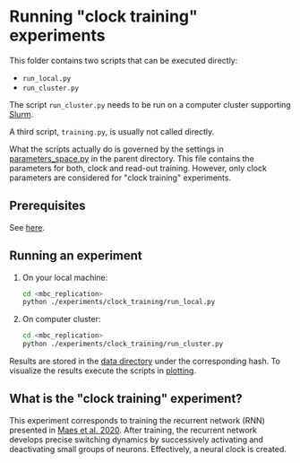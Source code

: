 # Running "clock training" experiments

This folder contains two scripts that can be executed directly:

* `run_local.py`
* `run_cluster.py`

The script `run_cluster.py` needs to be run on a computer cluster supporting [Slurm](https://slurm.schedmd.com/overview.html). 

A third script, `training.py`, is usually not called directly.

What the scripts actually do is governed by the settings in [parameters_space.py](../parameters_space.py) in the parent directory. This file contains the parameters for both, clock and read-out training. However, only clock parameters are considered for "clock training" experiments.

## Prerequisites

See [here](../../README.md).


## Running an experiment

1. On your local machine:
   ```bash
   cd <mbc_replication>
   python ./experiments/clock_training/run_local.py
   ```
2. On computer cluster:
   ```bash 
   cd <mbc_replication>
   python ./experiments/clock_training/run_cluster.py
   ```

Results are stored in the [data directory](../data/) under the corresponding hash.
To visualize the results execute the scripts in [plotting](../mbc_network/plotting/).

## What is the "clock training" experiment?

This experiment corresponds to training the recurrent network (RNN) presented in [Maes et al. 2020](https://journals.plos.org/ploscompbiol/article?id=10.1371/journal.pcbi.1007606). After training, the recurrent network develops precise switching dynamics by successively activating and deactivating small groups of neurons. Effectively, a neural clock is created.
